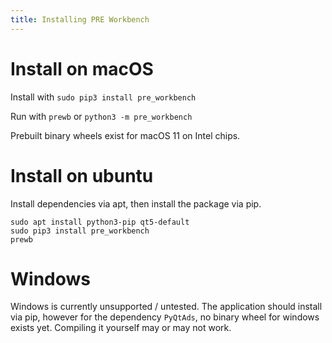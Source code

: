 ```yaml
---
title: Installing PRE Workbench
---
```


# Install on macOS

Install with `sudo pip3 install pre_workbench`

Run with `prewb` or `python3 -m pre_workbench`

Prebuilt binary wheels exist for macOS 11 on Intel chips. 


# Install on ubuntu

Install dependencies via apt, then install the package via pip.

```
sudo apt install python3-pip qt5-default
sudo pip3 install pre_workbench
prewb
```


# Windows

Windows is currently unsupported / untested. The application should install via pip, 
however for the dependency `PyQtAds`, no binary wheel for windows exists yet. Compiling 
it yourself may or may not work.


